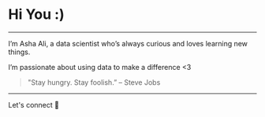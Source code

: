# Hi You :)
---
I’m Asha Ali, a data scientist who’s always curious and loves learning new things.

I’m passionate about using data to make a difference <3

> "Stay hungry. Stay foolish.” – Steve Jobs

---
Let's connect 👀 

